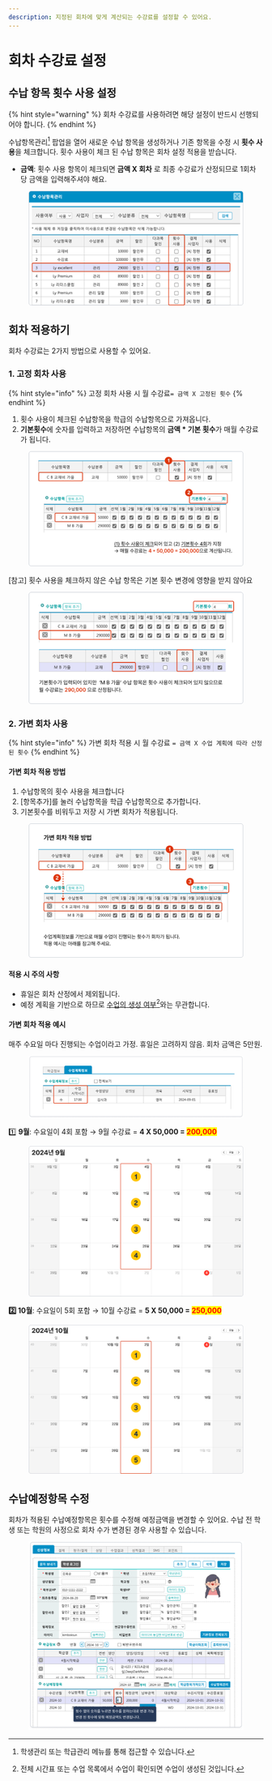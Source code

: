 ```yaml
---
description: 지정된 회차에 맞게 계산되는 수강료를 설정할 수 있어요.
---
```


# 회차 수강료 설정

## **수납 항목 횟수 사용 설정**

{% hint style="warning" %}
회차 수강료를 사용하려면 해당 설정이 반드시 선행되어야 합니다.
{% endhint %}

수납항목관리[^1] 팝업을 열어 새로운 수납 항목을 생성하거나 기존 항목을 수정 시 **횟수 사용**을 체크합니다. 횟수 사용이 체크 된 수납 항목은 회차 설정 적용을 받습니다.

* **금액**: 횟수 사용 항목이 체크되면 **금액 X 회차** 로 최종 수강료가 산정되므로 1회차 당 금액을 입력해주셔야 해요.

<div align="left"><figure><img src="../../.gitbook/assets/image (434).png" alt=""><figcaption></figcaption></figure></div>

## **회차 적용하기**

회차 수강료는 2가지 방법으로 사용할 수 있어요.&#x20;

### 1. 고정 회차 사용

{% hint style="info" %}
고정 회차 사용 시 월 수강료`= 금액 X 고정된 횟수`
{% endhint %}

1. 횟수 사용이 체크된 수납항목을 학급의 수납항목으로 가져옵니다.
2. **기본횟수**에 숫자를 입력하고 저장하면 수납항목의 **금액 \* 기본 횟수**가 매월 수강료가 됩니다.

<div align="left"><figure><img src="../../.gitbook/assets/image (437).png" alt=""><figcaption></figcaption></figure></div>

\[참고] 횟수 사용을 체크하지 않은 수납 항목은 기본 횟수 변경에 영향을 받지 않아요&#x20;

<figure><img src="../../.gitbook/assets/image (119).png" alt=""><figcaption></figcaption></figure>

### 2. 가변 회차 사용

{% hint style="info" %}
가변 회차 적용 시 월 수강료 `= 금액 X 수업 계획에 따라 산정된 횟수`
{% endhint %}

#### **가변 회차 적용 방법**

1. 수납항목의 횟수 사용을 체크합니다
2. \[항목추가]를 눌러 수납항목을 학급 수납항목으로 추가합니다.
3. 기본횟수를 비워두고 저장 시 가변 회차가 적용됩니다.

<figure><img src="../../.gitbook/assets/image (445).png" alt=""><figcaption></figcaption></figure>

#### **적용 시 주의 사항**

* 휴일은 회차 산정에서 제외됩니다.
* 예정 계획을 기반으로 하므로 [수업의 생성 여부](#user-content-fn-2)[^2]와는 무관합니다.

#### **가변 회차 적용 예시**&#x20;

매주 수요일 마다 진행되는 수업이라고 가정. 휴일은 고려하지 않음. 회차 금액은 5만원. &#x20;

<div align="left"><figure><img src="../../.gitbook/assets/image (442).png" alt=""><figcaption></figcaption></figure></div>

1️⃣ **9월**: 수요일이 4회 포함 → 9월 수강료 = **4 X 50,000 =&#x20;**<mark style="color:red;">**200,000**</mark>

<div align="left"><figure><img src="../../.gitbook/assets/image (439).png" alt="" width="563"><figcaption></figcaption></figure></div>

**2️⃣ 10월**: 수요일이 5회 포함 →  10월 수강료 = **5 X 50,000 =&#x20;**<mark style="color:red;">**250,000**</mark>

<div align="left"><figure><img src="../../.gitbook/assets/image (446).png" alt="" width="563"><figcaption></figcaption></figure></div>

## 수납예정항목 수정

회차가 적용된 수납예정항목은 횟수를 수정해 예정금액을 변경할 수 있어요. 수납 전 학생 또는 학원의 사정으로 회차 수가 변경된 경우 사용할 수 있습니다.

<figure><img src="../../.gitbook/assets/image (438).png" alt=""><figcaption></figcaption></figure>

[^1]: 학생관리 또는 학급관리 메뉴를 통해 접근할 수 있습니다.

[^2]: 전체 시간표 또는 수업 목록에서 수업이 확인되면 수업이 생성된 것입니다.
